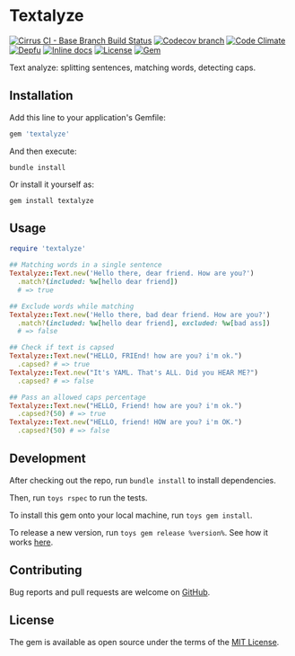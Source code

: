 # Textalyze

[![Cirrus CI - Base Branch Build Status](https://img.shields.io/cirrus/github/AlexWayfer/textalyze?style=flat-square)](https://cirrus-ci.com/github/AlexWayfer/textalyze)
[![Codecov branch](https://img.shields.io/codecov/c/github/AlexWayfer/textalyze/master.svg?style=flat-square)](https://codecov.io/gh/AlexWayfer/textalyze)
[![Code Climate](https://img.shields.io/codeclimate/maintainability/AlexWayfer/textalyze.svg?style=flat-square)](https://codeclimate.com/github/AlexWayfer/textalyze)
[![Depfu](https://img.shields.io/depfu/AlexWayfer/textalyze?style=flat-square)](https://depfu.com/repos/github/AlexWayfer/textalyze)
[![Inline docs](https://inch-ci.org/github/AlexWayfer/textalyze.svg?branch=master)](https://inch-ci.org/github/AlexWayfer/textalyze)
[![License](https://img.shields.io/github/license/AlexWayfer/textalyze.svg?style=flat-square)](LICENSE.txt)
[![Gem](https://img.shields.io/gem/v/textalyze.svg?style=flat-square)](https://rubygems.org/gems/textalyze)

Text analyze: splitting sentences, matching words, detecting caps.

## Installation

Add this line to your application's Gemfile:

```ruby
gem 'textalyze'
```

And then execute:

```shell
bundle install
```

Or install it yourself as:

```shell
gem install textalyze
```

## Usage

```ruby
require 'textalyze'

## Matching words in a single sentence
Textalyze::Text.new('Hello there, dear friend. How are you?')
  .match?(included: %w[hello dear friend])
  # => true

## Exclude words while matching
Textalyze::Text.new('Hello there, bad dear friend. How are you?')
  .match?(included: %w[hello dear friend], excluded: %w[bad ass])
  # => false

## Check if text is capsed
Textalyze::Text.new("HELLO, FRIEnd! how are you? i'm ok.")
  .capsed? # => true
Textalyze::Text.new("It's YAML. That's ALL. Did you HEAR ME?")
  .capsed? # => false

## Pass an allowed caps percentage
Textalyze::Text.new("HELLO, Friend! how are you? i'm ok.")
  .capsed?(50) # => true
Textalyze::Text.new("HELLO, friend! HOW are you? i'm OK.")
  .capsed?(50) # => false
```

## Development

After checking out the repo, run `bundle install` to install dependencies.

Then, run `toys rspec` to run the tests.

To install this gem onto your local machine, run `toys gem install`.

To release a new version, run `toys gem release %version%`.
See how it works [here](https://github.com/AlexWayfer/gem_toys#release).

## Contributing

Bug reports and pull requests are welcome on [GitHub](https://github.com/AlexWayfer/textalyze).

## License

The gem is available as open source under the terms of the
[MIT License](https://opensource.org/licenses/MIT).
